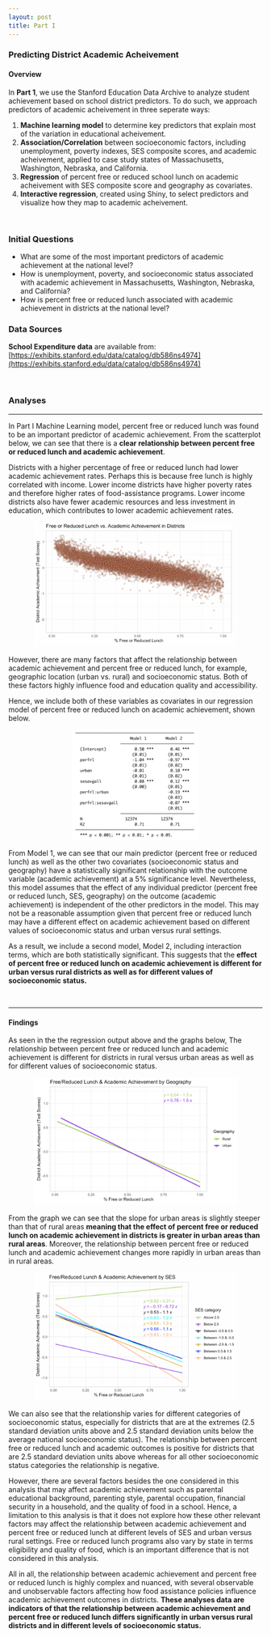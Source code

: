```yaml
---
layout: post
title: Part I 
---
```

### Predicting District Academic Acheivement

#### Overview

In **Part 1**, we use the Stanford Education Data Archive to analyze student achievement based on school district predictors. To do such, we approach predictors of academic acheivement in three seperate ways: 
<br>
 
1. **Machine learning model** to determine key predictors that explain most of the variation in educational acheivement.
2. **Association/Correlation** between socioeconomic factors, including unemployment, poverty indexes, SES composite scores, and academic acheivement, applied to case study states of Massachusetts, Washington, Nebraska, and California.
3. **Regression** of percent free or reduced school lunch on academic acheivement with SES composite score and geography as covariates.
4. **Interactive regression**, created using Shiny, to select predictors and visualize how they map to academic acheivement.

<br>

### Initial Questions


- What are some of the most important predictors of academic achievement at the national level?
- How is unemployment, poverty, and socioeconomic status associated with academic achievement in Massachusetts, Washington, Nebraska, and California? 
- How is percent free or reduced lunch associated with academic achievement in districts at the national level? 

### Data Sources

**School Expenditure data** are available from: [https://exhibits.stanford.edu/data/catalog/db586ns4974](https://exhibits.stanford.edu/data/catalog/db586ns4974)

<br>

### Analyses

---

In Part I Machine Learning model, percent free or reduced lunch was found to be an important predictor of academic achievement. From the scatterplot below, we can see that there is a **clear relationship between percent free or reduced lunch and academic achievement**. 

Districts with a higher percentage of free or reduced lunch had lower academic achievement rates. Perhaps this is because free lunch is highly correlated with income. Lower income districts have higher poverty rates and therefore higher rates of food-assistance programs. Lower income districts also have fewer academic resources and less investment in education, which contributes to lower academic achievement rates. 

<p align="center" width="100%">
    <img width="80%" src="https://raw.githubusercontent.com/amesluo/amesluo.github.io/master/images/Lunch_Test_Final.png">
</p>


However, there are many factors that affect the relationship between academic achievement and percent free or reduced lunch, for example, geographic location (urban vs. rural) and socioeconomic status. Both of these factors highly influence food and education quality and accessibility. 

Hence, we include both of these variables as covariates in our regression model of percent free or reduced lunch on academic achievement, shown below. 


<p align="center" width="100%">
    <img width="50%" src="https://raw.githubusercontent.com/amesluo/amesluo.github.io/master/images/Regression%20Table.png">
</p>


From Model 1, we can see that our main predictor (percent free or reduced lunch) as well as the other two covariates (socioeconomic status and geography) have a statistically significant relationship with the outcome variable (academic achievement) at a 5% significance level. Nevertheless, this model assumes that the effect of any individual predictor (percent free or reduced lunch, SES, geography) on the outcome (academic achievement) is independent of the other predictors in the model. This may not be a reasonable assumption given that percent free or reduced lunch may have a different effect on academic achievement based on different values of socioeconomic status and urban versus rural settings. 

As a result, we include a second model, Model 2, including interaction terms, which are both statistically significant. This suggests that the **effect of percent free or reduced lunch on academic achievement is different for urban versus rural districts as well as for different values of socioeconomic status.** 

<br>

---

#### Findings

As seen in the the regression output above and the graphs below, The relationship between percent free or reduced lunch and academic achievement is different for districts in rural versus urban areas as well as for different values of socioeconomic status.


<p align="center" width="100%">
    <img width="80%" src="https://raw.githubusercontent.com/amesluo/amesluo.github.io/master/images/Lunch_Geo_Final.png">
</p>


From the graph we can see that the slope for urban areas is slightly steeper than that of rural areas **meaning that the effect of percent free or reduced lunch on academic achievement in districts is greater in urban areas than rural areas**. Moreover, the relationship between percent free or reduced lunch and academic achievement changes more rapidly in urban areas than in rural areas. 

<p align="center" width="100%">
    <img width="80%" src="https://raw.githubusercontent.com/amesluo/amesluo.github.io/master/images/Lunch_SES_Final.png">
</p>


We can also see that the relationship varies for different categories of socioeconomic status, especially for districts that are at the extremes (2.5 standard deviation units above and 2.5 standard deviation units below the average national socioeconomic status). The relationship between percent free or reduced lunch and academic outcomes is positive for districts that are 2.5 standard deviation units above whereas for all other socioeconomic status categories the relationship is negative. 

However, there are several factors besides the one considered in this analysis that may affect academic achievement such as parental educational background, parenting style, parental occupation, financial security in a household, and the quality of food in a school. Hence, a limitation to this analysis is that it does not explore how these other relevant factors may affect the relationship between academic achievement and percent free or reduced lunch at different levels of SES and urban versus rural settings. Free or reduced lunch programs also vary by state in terms eligibility and quality of food, which is an important difference that is not considered in this analysis. 

All in all, the relationship between academic achievement and percent free or reduced lunch is highly complex and nuanced, with several observable and unobservable factors affecting how food assistance policies influence academic achievement outcomes in districts. **These analyses data are indicators of that the relationship between academic achievement and percent free or reduced lunch differs significantly in urban versus rural districts and in different levels of socioeconomic status.**

